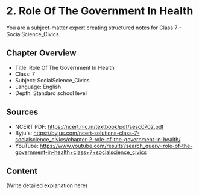 # 2. Role Of The Government In Health

You are a subject-matter expert creating structured notes for Class 7 - SocialScience_Civics.

## Chapter Overview
- Title: Role Of The Government In Health
- Class: 7
- Subject: SocialScience_Civics
- Language: English
- Depth: Standard school level

## Sources
- NCERT PDF: https://ncert.nic.in/textbook/pdf/sesc0702.pdf
- Byju's: https://byjus.com/ncert-solutions-class-7-socialscience_civics/chapter-2-role-of-the-government-in-health/
- YouTube: https://www.youtube.com/results?search_query=role-of-the-government-in-health+class+7+socialscience_civics

## Content
(Write detailed explanation here)
